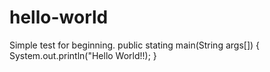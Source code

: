 # hello-world
Simple test for beginning.
public stating main(String args[])
{
    System.out.println("Hello World!!);
}
